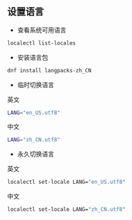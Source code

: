 设置语言
--
- 查看系统可用语言
```bash
localectl list-locales
```
- 安装语言包
```bash
dnf install langpacks-zh_CN
```
- 临时切换语言

英文
```bash
LANG="en_US.utf8"
```
中文
```bash
LANG="zh_CN.utf8"
```
- 永久切换语言

英文
```bash
localectl set-locale LANG="en_US.utf8" 
```
中文
```bash
localectl set-locale LANG="zh_CN.utf8" 
```

